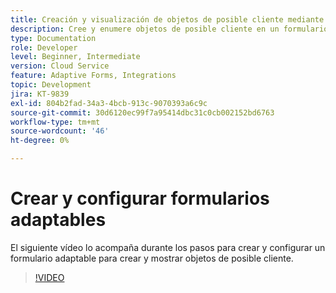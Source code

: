 ```yaml
---
title: Creación y visualización de objetos de posible cliente mediante formularios adaptables
description: Cree y enumere objetos de posible cliente en un formulario adaptable mediante la integración de Dynamics.
type: Documentation
role: Developer
level: Beginner, Intermediate
version: Cloud Service
feature: Adaptive Forms, Integrations
topic: Development
jira: KT-9839
exl-id: 804b2fad-34a3-4bcb-913c-9070393a6c9c
source-git-commit: 30d6120ec99f7a95414dbc31c0cb002152bd6763
workflow-type: tm+mt
source-wordcount: '46'
ht-degree: 0%

---
```


# Crear y configurar formularios adaptables


El siguiente vídeo lo acompaña durante los pasos para crear y configurar un formulario adaptable para crear y mostrar objetos de posible cliente.

>[!VIDEO](https://video.tv.adobe.com/v/340791?quality=12&learn=on)
